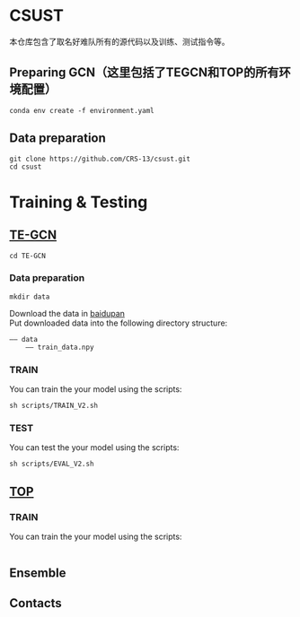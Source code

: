 # CSUST
本仓库包含了取名好难队所有的源代码以及训练、测试指令等。
## Preparing GCN（这里包括了TEGCN和TOP的所有环境配置）
```
conda env create -f environment.yaml
```
## Data preparation
```
git clone https://github.com/CRS-13/csust.git
cd csust
```
# Training & Testing
## [TE-GCN](https://github.com/xieyulai/TE-GCN)
```
cd TE-GCN
```
### Data preparation
```
mkdir data
```
Download the data in [baidupan](https://github.com/xieyulai/UAVHuman_For_TE-GCN)  
Put downloaded data into the following directory structure:
```
—— data
    —— train_data.npy
```
### TRAIN
You can train the your model using the scripts:
```
sh scripts/TRAIN_V2.sh
```

### TEST
You can test the your model using the scripts:
```
sh scripts/EVAL_V2.sh
```
## [TOP](https://github.com/liujf69/ICMEW2024-Track10)
### TRAIN
You can train the your model using the scripts:
```

```

## Ensemble

## Contacts

